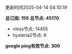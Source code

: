 更新时间2025-04-14 04:10:19

**总订阅: 159**
**总节点: 45170**
- vless节点: 14455
- hysteria2节点: 6

**google ping有效节点: 300**
